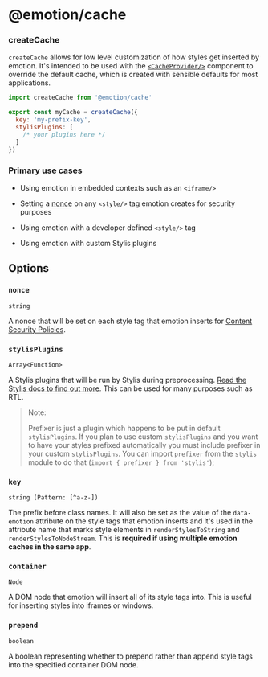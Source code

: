 # @emotion/cache

### createCache

`createCache` allows for low level customization of how styles get inserted by emotion. It's intended to be used with the [`<CacheProvider/>`](https://emotion.sh/docs/cache-provider) component to override the default cache, which is created with sensible defaults for most applications.

```javascript
import createCache from '@emotion/cache'

export const myCache = createCache({
  key: 'my-prefix-key',
  stylisPlugins: [
    /* your plugins here */
  ]
})
```

### Primary use cases

- Using emotion in embedded contexts such as an `<iframe/>`

- Setting a [nonce](#nonce-string) on any `<style/>` tag emotion creates for security purposes

- Using emotion with a developer defined `<style/>` tag

- Using emotion with custom Stylis plugins

## Options

### `nonce`

`string`

A nonce that will be set on each style tag that emotion inserts for [Content Security Policies](https://developer.mozilla.org/en-US/docs/Web/HTTP/CSP).

### `stylisPlugins`

`Array<Function>`

A Stylis plugins that will be run by Stylis during preprocessing. [Read the Stylis docs to find out more](https://github.com/thysultan/stylis.js#middleware). This can be used for many purposes such as RTL.

> Note:
>
> Prefixer is just a plugin which happens to be put in default `stylisPlugins`. If you plan to use custom `stylisPlugins` and you want to have your styles prefixed automatically you must include prefixer in your custom `stylisPlugins`. You can import `prefixer` from the `stylis` module to do that (`import { prefixer } from 'stylis'`);

### `key`

`string (Pattern: [^a-z-])`

The prefix before class names. It will also be set as the value of the `data-emotion` attribute on the style tags that emotion inserts and it's used in the attribute name that marks style elements in `renderStylesToString` and `renderStylesToNodeStream`. This is **required if using multiple emotion caches in the same app**.

### `container`

`Node`

A DOM node that emotion will insert all of its style tags into. This is useful for inserting styles into iframes or windows.

### `prepend`

`boolean`

A boolean representing whether to prepend rather than append style tags into the specified container DOM node.
